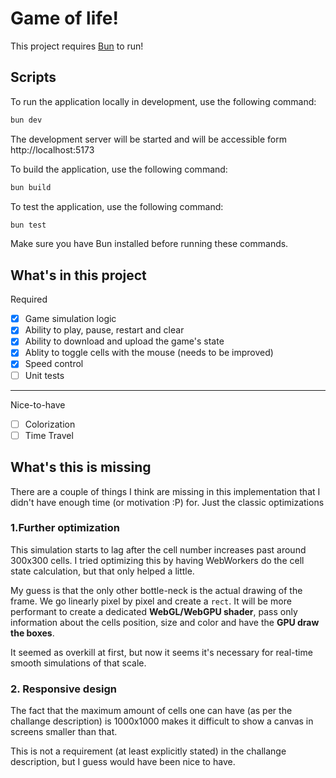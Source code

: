 # Game of life!

This project requires [Bun](https://bun.sh/) to run!

## Scripts

To run the application locally in development, use the following command:

```bash
bun dev
```

The development server will be started and will be accessible form http://localhost:5173

To build the application, use the following command:

```bash
bun build
```

To test the application, use the following command:

```bash
bun test
```

Make sure you have Bun installed before running these commands.

## What's in this project
Required
- [x] Game simulation logic
- [x] Ability to play, pause, restart and clear
- [x] Ability to download and upload the game's state
- [x] Ablity to toggle cells with the mouse (needs to be improved)
- [x] Speed control
- [ ] Unit tests
---
Nice-to-have
- [ ] Colorization
- [ ] Time Travel

## What's this is missing

There are a couple of things I think are missing in this implementation that I didn't have enough time (or motivation :P) for. Just the classic optimizations

### 1.Further optimization

This simulation starts to lag after the cell number increases past around 300x300 cells.
I tried optimizing this by having WebWorkers do the cell state calculation, but that only helped a little.

My guess is that the only other bottle-neck is the actual drawing of the frame. We go linearly pixel by pixel and create a `rect`. It will be more performant to create a dedicated **WebGL/WebGPU shader**, pass only information about the cells position, size and color and have the **GPU draw the boxes**.

It seemed as overkill at first, but now it seems it's necessary for real-time smooth simulations of that scale.

### 2. Responsive design

The fact that the maximum amount of cells one can have (as per the challange description) is 1000x1000 makes it difficult to show a canvas in screens smaller than that.

This is not a requirement (at least explicitly stated) in the challange description, but I guess would have been nice to have.
